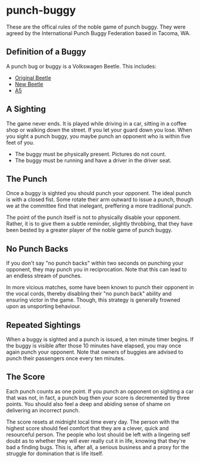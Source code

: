 # punch-buggy
These are the offical rules of the noble game of punch buggy.  They were agreed by the International Punch Buggy Federation based in Tacoma, WA.

## Definition of a Buggy
A punch bug or buggy is a Volkswagen Beetle.  This includes:
* [Original Beetle](https://en.wikipedia.org/wiki/Volkswagen_Beetle)
* [New Beetle](https://en.wikipedia.org/wiki/Volkswagen_New_Beetle)
* [A5](https://en.wikipedia.org/wiki/Volkswagen_New_Beetle)

## A Sighting
The game never ends.  It is played while driving in a car, sitting in a coffee shop or walking down the street.  If you let your guard down you lose.  When you sight a punch buggy, you maybe punch an opponent who is within five feet of you.  

* The buggy must be physically present.  Pictures do not count.
* The buggy must be running and have a driver in the driver seat.

## The Punch
Once a buggy is sighted you should punch your opponent.  The ideal punch is with a closed fist.  Some rotate their arm outward to issue a punch, though we at the committee find that inelegant, preffering a more traditional punch.

The point of the punch itself is not to physically disable your opponent.  Rather, it is to give them a subtle reminder, slightly throbbing, that they have been bested by a greater player of the noble game of punch buggy.

## No Punch Backs
If you don't say "no punch backs" within two seconds on punching your opponent, they may punch you in reciprocation.  Note that this can lead to an endless stream of punches.  

In more vicious matches, some have been known to punch their opponent in the vocal cords, thereby disabling their "no punch back" ability and ensuring victor in the game.  Though, this strategy is generally frowned upon as unsporting behaviour.

## Repeated Sightings
When a buggy is sighted and a punch is issued, a ten minute timer begins.  If the buggy is visible after those 10 minutes have elapsed, you may once again punch your opponent.  Note that owners of buggies are advised to punch their passengers once every ten minutes.

## The Score
Each punch counts as one point.  If you punch an opponent on sighting a car that was not, in fact, a punch bug then your score is decremented by three points.  You should also feel a deep and abiding sense of shame on delivering an incorrect punch.

The score resets at midnight local time every day.  The person with the highest score should feel comfort that they are a clever, quick and resourceful person.  The people who lost should be left with a lingering self doubt as to whether they will ever really cut it in life, knowing that they're bad a finding bugs.  This is, after all, a serious business and a proxy for the struggle for domination that is life itself.
